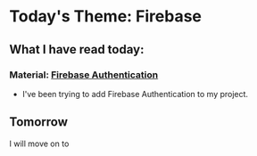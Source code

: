 # Today's Theme: Firebase

## What I have read today:
### Material: [Firebase Authentication](https://firebase.google.com/docs/web/setup?hl=ja)
- I've been trying to add Firebase Authentication to my project.

## Tomorrow
I will move on to []()
